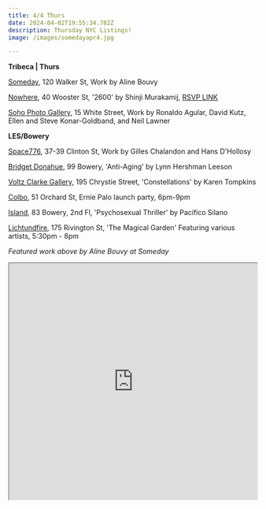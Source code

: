 ```yaml
---
title: 4/4 Thurs
date: 2024-04-02T19:55:34.782Z
description: Thursday NYC Listings!
image: /images/somedayapr4.jpg

---
```

**T﻿ribeca | Thurs**

[Someday](https://somedaygallery.com/soon), 120 Walker St, Work by Aline Bouvy

[Nowhere](https://www.nowhere-nyc.com/), 40 Wooster St, '2600' by Shinji Murakamij, [RSVP LINK](https://www.eventbrite.com/e/opening-reception-2600-by-shinji-murakami-tickets-861777899897?aff=oddtdtcreator)

[Soho Photo Gallery](https://www.sohophoto.com/), 15 White Street, Work by Ronaldo Agular, David Kutz, Ellen and Steve Konar-Goldband, and Neil Lawner

**L﻿ES/Bowery**

[Space776](https://www.space776.com/), 37-39 Clinton St, Work by Gilles Chalandon and Hans D'Hollosy

[Bridget Donahue](https://www.bridgetdonahue.nyc/exhibitions/lynn-hershman-leeson-anti-aging/), 99 Bowery, 'Anti-Aging' by Lynn Hershman Leeson

[Voltz Clarke Gallery](https://voltzclarke.com/exhibitions/karen-tompkins-constellations/), 195 Chrystie Street, 'Constellations' by Karen Tompkins

[Colbo](https://www.instagram.com/colbo.nyc), 51 Orchard St, Ernie Palo launch party, 6pm-9pm

[Island](https://island83.gallery/exhibitions), 83 Bowery, 2nd Fl, 'Psychosexual Thriller' by Pacifico Silano

[Lichtundfire](https://www.lichtundfire.com/), 175 Rivington St, 'The Magical Garden' Featuring various artists, 5:30pm - 8pm

*F﻿eatured work above by Aline Bouvy at Someday*

<iframe src="https://www.google.com/maps/d/u/1/embed?mid=19M4hm13N2b0wJavgKgH45t2CHakMy9w&ehbc=2E312F" width="100%" height="480"></iframe>